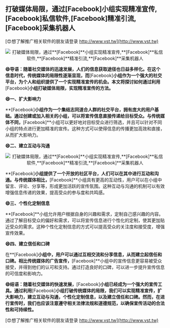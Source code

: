 ## **打破媒体局限，通过**[Facebook]**小组实现精准宣传,**[Facebook]**私信软件,**[Facebook]**精准引流,**[Facebook]**采集机器人**

[😍想了解推广相关软件的朋友请登录 http://www.vst.tw](http://www.vst.tw)

 <center><img src="https://vst.tw/MP4/tuiguang/png/2.png" alt="打破媒体局限，通过**[Facebook]**小组实现精准宣传,**[Facebook]**私信软件,**[Facebook]**精准引流,**[Facebook]**采集机器人"></center>

**😄导语：随着社交媒体的迅速发展，人们的信息获取途径也日益多样化。在这个信息时代，传统媒体的局限性逐渐显现，而**[Facebook]**小组作为一个强大的社交平台，为个人和组织提供了一个实现精准宣传的机会。本文将探讨如何通过利用**[Facebook]**小组打破媒体局限，实现精准宣传的方法。**

**😄一、扩大影响力**

**[Facebook]**小组作为一个集结志同道合人群的社交平台，拥有庞大的用户基础。通过创建或加入相关的小组，可以将宣传信息直接传递给目标受众。与传统媒体不同，**[Facebook]**小组可以更好地对目标受众进行筛选，并且可以针对不同小组的特点进行更加精准的宣传。这种方式可以使得信息的传播更加高效和直接，从而扩大影响力。

**😄二、建立互动与沟通**

 <center><img src="https://vst.tw/MP4/tuiguang/png/2.png" alt="打破媒体局限，通过**[Facebook]**小组实现精准宣传,**[Facebook]**私信软件,**[Facebook]**精准引流,**[Facebook]**采集机器人"></center>

**[Facebook]**小组提供了一个开放的社区平台，人们可以在其中进行互动和沟通。与传统媒体相比，**[Facebook]**小组具有更高的互动性，用户可以在小组中留言、评论、分享等，形成更加活跃的宣传氛围。这种互动与沟通的机制可以有效增强信息传递的效果，提高受众的参与度和共鸣感。

**😄三、个性化定制信息**

**[Facebook]**小组允许用户根据自身的兴趣和需求，定制自己感兴趣的内容。通过了解目标受众的偏好和需求，可以将宣传信息进行个性化的定制，使其更加贴近受众的需求。这种个性化定制信息的方式可以提高受众的关注度和接受度，增强宣传效果。

**😄四、建立信任和口碑**

在**[Facebook]**小组中，用户可以通过互相交流和分享信息，从而建立起信任和口碑。相比传统媒体的广告宣传，**[Facebook]**小组中的宣传信息更容易被受众接受，并得到他们的认可和支持。通过打造良好的口碑，可以进一步提升宣传信息的可信度和影响力。

**😄结语：随着社交媒体的快速发展，**[Facebook]**小组已经成为一个强大的宣传工具。通过利用**[Facebook]**小组打破传统媒体的局限，我们可以实现精准宣传，扩大影响力，建立互动与沟通，个性化定制信息，以及建立信任和口碑。然而，在进行宣传时，我们也应该注意遵守相关法律法规和道德规范，以确保宣传活动的合法性和可持续性。**

[😍想了解推广相关软件的朋友请登录 http://www.vst.tw](http://www.vst.tw)



